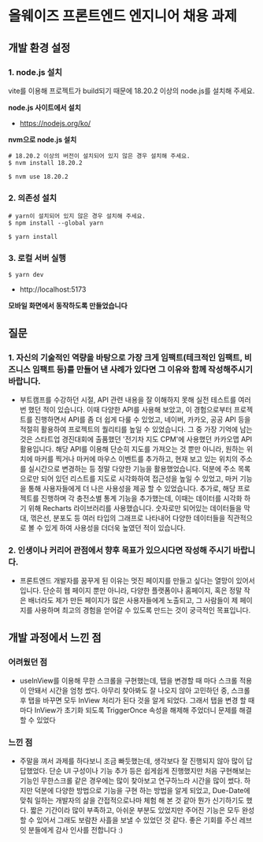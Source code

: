 # 올웨이즈 프론트엔드 엔지니어 채용 과제

## 개발 환경 설정

### 1. node.js 설치

vite를 이용해 프로젝트가 build되기 때문에 18.20.2 이상의 node.js를 설치해 주세요.

**node.js 사이트에서 설치**

- https://nodejs.org/ko/

**nvm으로 node.js 설치**

```
# 18.20.2 이상의 버전이 설치되어 있지 않은 경우 설치해 주세요.
$ nvm install 18.20.2

$ nvm use 18.20.2
```

### 2. 의존성 설치

```
# yarn이 설치되어 있지 않은 경우 설치해 주세요.
$ npm install --global yarn

$ yarn install
```

### 3. 로컬 서버 실행

```
$ yarn dev
```

- http://localhost:5173

**모바일 화면에서 동작하도록 만들었습니다**
## 질문

### 1. 자신의 기술적인 역량을 바탕으로 가장 크게 임팩트(테크적인 임팩트, 비즈니스 임팩트 등)를 만들어 낸 사례가 있다면 그 이유와 함께 작성해주시기 바랍니다.
- 부트캠프를 수강하던 시절, API 관련 내용을 잘 이해하지 못해 실전 테스트를 여러 번 했던 적이 있습니다. 이때 다양한 API를 사용해 보았고, 이 경험으로부터 프로젝트를 진행하면서 API를 좀 더 쉽게 다룰 수 있었고, 네이버, 카카오, 공공 API 등을 적절히 활용하여 프로젝트의 퀄리티를 높일 수 있었습니다. 그 중 가장 기억에 남는 것은 스타트업 경진대회에 출품했던 '전기차 지도 CPM'에 사용했던 카카오맵 API 활용입니다. 해당 API를 이용해 단순히 지도를 가져오는 것 뿐만 아니라, 원하는 위치에 마커를 찍거나 마커에 마우스 이벤트를 추가하고, 현재 보고 있는 위치의 주소를 실시간으로 변경하는 등 정말 다양한 기능을 활용했었습니다. 덕분에 주소 목록으로만 되어 있던 리스트를 지도로 시각화하여 접근성을 높일 수 있었고, 마커 기능을 통해 사용자들에게 더 나은 사용성을 제공 할 수 있었습니다. 추가로, 해당 프로젝트를 진행하며 각 충전소별 통계 기능을 추가했는데, 이때는 데이터를 시각화 하기 위해 Recharts 라이브러리를 사용했습니다. 숫자로만 되어있는 데이터들을 막대, 꺾은선, 분포도 등 여러 타입의 그래프로 나타내어 다양한 데이터들을 직관적으로 볼 수 있게 하여 사용성을 더더욱 높였던 적이 있습니다.

### 2. 인생이나 커리어 관점에서 향후 목표가 있으시다면 작성해 주시기 바랍니다.
- 프론트엔드 개발자를 꿈꾸게 된 이유는 멋진 페이지를 만들고 싶다는 열망이 있어서입니다. 단순히 웹 페이지 뿐만 아니라, 다양한 플랫폼이나 홈페이지, 혹은 정말 작은 배너라도 제가 만든 페이지가 많은 사용자들에게 노출되고, 그 사람들이 제 페이지를 사용하며 최고의 경험을 얻어갈 수 있도록 만드는 것이 궁극적인 목표입니다.

## 개발 과정에서 느낀 점
### 어려웠던 점
- useInView를 이용해 무한 스크롤을 구현했는데, 탭을 변경할 때 마다 스크롤 적용이 안돼서 시간을 엄청 썼다. 아무리 찾아봐도 잘 나오지 않아 고민하던 중, 스크롤 후 탭을 바꾸면 모두 InView 처리가 된다 것을 알게 되었다. 그래서 탭을 변경 할 때 마다 InView가 초기화 되도록 TriggerOnce 속성을 해제해 주었더니 문제를 해결 할 수 있었다
### 느낀 점
- 주말을 껴서 과제를 하다보니 조금 빠듯했는데, 생각보다 잘 진행되지 않아 많이 답답했었다. 단순 UI 구성이나 기능 추가 등은 쉽게쉽게 진행했지만 처음 구현해보는 기능인 무한스크롤 같은 경우에는 많이 찾아보고 연구하느라 시간을 많이 썼다. 하지만 덕분에 다양한 방법으로 기능을 구현 하는 방법을 알게 되었고, Due-Date에 맞춰 일하는 개발자의 삶을 간접적으로나마 체험 해 본 것 같아 뭔가 신기하기도 했다. 짧은 기간이라 많이 부족하고, 아쉬운 부분도 있었지만 주어진 기능은 모두 완성 할 수 있어서 그래도 보람찬 사흘을 보낼 수 있었던 것 같다. 좋은 기회를 주신 레브잇 분들에게 감사 인사를 전합니다 :)
